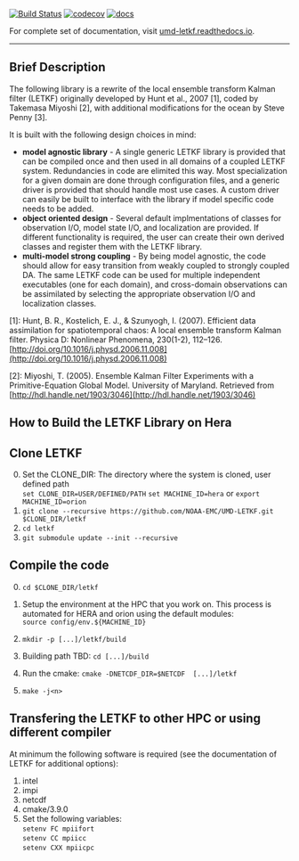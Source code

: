 [![Build Status](https://travis-ci.org/travissluka/UMD-LETKF.svg?branch=develop)](https://travis-ci.org/travissluka/UMD-LETKF)
[![codecov](https://codecov.io/gh/travissluka/UMD-LETKF/branch/develop/graph/badge.svg)](https://codecov.io/gh/travissluka/UMD-LETKF)
[![docs](https://readthedocs.org/projects/umd-letkf/badge/?version=latest)](http://umd-letkf.readthedocs.io)

For complete set of documentation, visit [umd-letkf.readthedocs.io](http://umd-letkf.readthedocs.io/).

----------

Brief Description
----------
The following library is a rewrite of the local ensemble transform Kalman filter (LETKF) originally developed by Hunt et al., 2007 [1], coded by Takemasa Miyoshi [2], with additional modifications for the ocean by Steve Penny [3]. 

It is built with the following design choices in mind:

* **model agnostic library** - A single generic LETKF library is provided that can be compiled once and then used in all domains of a coupled LETKF system. Redundancies in code are elimited this way. Most specialization for a given domain are done through configuration files, and a generic driver is provided that should handle most use cases. A custom driver can easily be built to interface with the library if model specific code needs to be added.
* **object oriented design** - Several default implmentations of classes for observation I/O, model state I/O, and localization are provided. If different functionality is required, the user can create their own derived classes and register them with the LETKF library.
* **multi-model strong coupling** - By being model agnostic, the code should allow for easy transition from weakly coupled to strongly coupled DA. The same LETKF code can be used for multiple independent executables (one for each domain), and cross-domain observations can be assimilated by selecting the appropriate observation I/O and localization classes.

[1]: Hunt, B. R., Kostelich, E. J., & Szunyogh, I. (2007). Efficient data assimilation for spatiotemporal chaos: A local ensemble transform Kalman filter. Physica D: Nonlinear Phenomena, 230(1-2), 112–126. [http://doi.org/10.1016/j.physd.2006.11.008](http://doi.org/10.1016/j.physd.2006.11.008)

[2]: Miyoshi, T. (2005). Ensemble Kalman Filter Experiments with a Primitive-Equation Global Model. University of Maryland. Retrieved from [http://hdl.handle.net/1903/3046](http://hdl.handle.net/1903/3046)

How to Build the LETKF Library on Hera
----------
## Clone LETKF
0. Set the CLONE_DIR: The directory where the system is cloned, user defined path    
   `set CLONE_DIR=USER/DEFINED/PATH` 
   `set MACHINE_ID=hera` or `export MACHINE_ID=orion`
1. `git clone --recursive https://github.com/NOAA-EMC/UMD-LETKF.git $CLONE_DIR/letkf`
2. `cd letkf`
3. `git submodule update --init --recursive` 

## Compile the code
0. `cd $CLONE_DIR/letkf`
1. Setup the environment at the HPC that you work on. 
This process is automated for HERA and orion using the default modules:   
   `source config/env.${MACHINE_ID}`
2. `mkdir -p [...]/letkf/build`
3. Building path TBD: `cd [...]/build`

4. Run the cmake:
   `cmake -DNETCDF_DIR=$NETCDF  [...]/letkf`
5. `make -j<n>`


## Transfering the LETKF to other HPC or using different compiler
At minimum the following software is required (see the documentation of LETKF for additional options):

1. intel
2. impi
3. netcdf
4. cmake/3.9.0
5. Set the following variables:    
`setenv FC mpiifort`    
`setenv CC mpiicc`     
`setenv CXX mpiicpc` 
